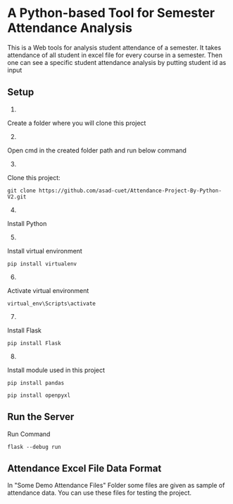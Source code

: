 # A Python-based Tool for Semester Attendance Analysis

This is a Web tools for analysis student attendance of a semester. 
It takes attendance of all student in excel file for every course in a semester. Then one can see a specific student attendance analysis by putting student id as input

## Setup

1.
Create a folder where you will clone this project

2.
Open cmd in the created folder path and run below command

3.
Clone this project:
```
git clone https://github.com/asad-cuet/Attendance-Project-By-Python-V2.git
```

4.
Install Python

5.
Install virtual environment
```
pip install virtualenv
```

6.
Activate virtual environment
```
virtual_env\Scripts\activate
```

7.
Install Flask
```
pip install Flask
```

8.
Install module used in this project
```
pip install pandas
```
```
pip install openpyxl
```

## Run the Server
Run Command
```
flask --debug run
```

## Attendance Excel File Data Format
In "Some Demo Attendance Files" Folder some files are given as sample of attendance data.
You can use these files for testing the project.
